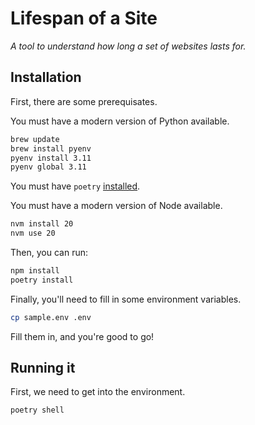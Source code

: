 # Lifespan of a Site
_A tool to understand how long a set of websites lasts for._

## Installation

First, there are some prerequisates.

You must have a modern version of Python available.

```bash
brew update
brew install pyenv
pyenv install 3.11
pyenv global 3.11
```

You must have `poetry` [installed](https://python-poetry.org/docs/).

You must have a modern version of Node available.

```bash
nvm install 20
nvm use 20
```

Then, you can run:

```bash
npm install
poetry install
```

Finally, you'll need to fill in some environment variables.

```bash
cp sample.env .env
```

Fill them in, and you're good to go!

## Running it

First, we need to get into the environment.

```bash
poetry shell
```